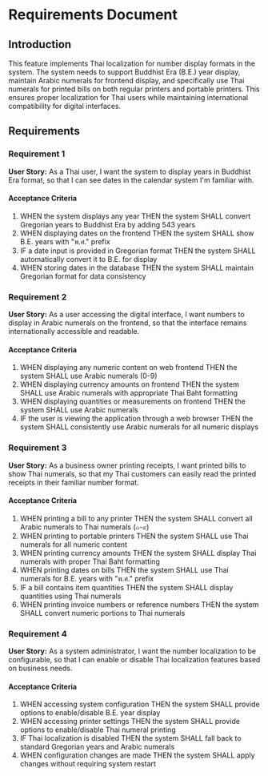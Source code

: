 # Requirements Document

## Introduction

This feature implements Thai localization for number display formats in the system. The system needs to support Buddhist Era (B.E.) year display, maintain Arabic numerals for frontend display, and specifically use Thai numerals for printed bills on both regular printers and portable printers. This ensures proper localization for Thai users while maintaining international compatibility for digital interfaces.

## Requirements

### Requirement 1

**User Story:** As a Thai user, I want the system to display years in Buddhist Era format, so that I can see dates in the calendar system I'm familiar with.

#### Acceptance Criteria

1. WHEN the system displays any year THEN the system SHALL convert Gregorian years to Buddhist Era by adding 543 years
2. WHEN displaying dates on the frontend THEN the system SHALL show B.E. years with "พ.ศ." prefix
3. IF a date input is provided in Gregorian format THEN the system SHALL automatically convert it to B.E. for display
4. WHEN storing dates in the database THEN the system SHALL maintain Gregorian format for data consistency

### Requirement 2

**User Story:** As a user accessing the digital interface, I want numbers to display in Arabic numerals on the frontend, so that the interface remains internationally accessible and readable.

#### Acceptance Criteria

1. WHEN displaying any numeric content on web frontend THEN the system SHALL use Arabic numerals (0-9)
2. WHEN displaying currency amounts on frontend THEN the system SHALL use Arabic numerals with appropriate Thai Baht formatting
3. WHEN displaying quantities or measurements on frontend THEN the system SHALL use Arabic numerals
4. IF the user is viewing the application through a web browser THEN the system SHALL consistently use Arabic numerals for all numeric displays

### Requirement 3

**User Story:** As a business owner printing receipts, I want printed bills to show Thai numerals, so that my Thai customers can easily read the printed receipts in their familiar number format.

#### Acceptance Criteria

1. WHEN printing a bill to any printer THEN the system SHALL convert all Arabic numerals to Thai numerals (๐-๙)
2. WHEN printing to portable printers THEN the system SHALL use Thai numerals for all numeric content
3. WHEN printing currency amounts THEN the system SHALL display Thai numerals with proper Thai Baht formatting
4. WHEN printing dates on bills THEN the system SHALL use Thai numerals for B.E. years with "พ.ศ." prefix
5. IF a bill contains item quantities THEN the system SHALL display quantities using Thai numerals
6. WHEN printing invoice numbers or reference numbers THEN the system SHALL convert numeric portions to Thai numerals

### Requirement 4

**User Story:** As a system administrator, I want the number localization to be configurable, so that I can enable or disable Thai localization features based on business needs.

#### Acceptance Criteria

1. WHEN accessing system configuration THEN the system SHALL provide options to enable/disable B.E. year display
2. WHEN accessing printer settings THEN the system SHALL provide options to enable/disable Thai numeral printing
3. IF Thai localization is disabled THEN the system SHALL fall back to standard Gregorian years and Arabic numerals
4. WHEN configuration changes are made THEN the system SHALL apply changes without requiring system restart